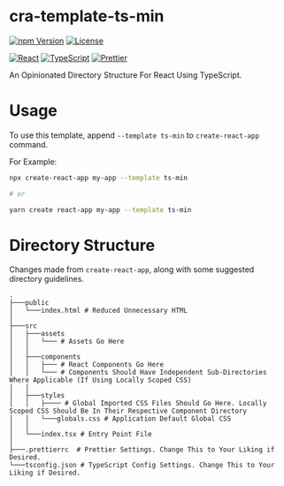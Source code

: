 # cra-template-ts-min

[![npm Version](https://img.shields.io/npm/v/cra-template-ts-min?style=for-the-badge)](https://www.npmjs.com/package/cra-template-ts-min)
[![License](https://img.shields.io/badge/license-MIT-blue?style=for-the-badge)](LICENSE)

[![React](https://img.shields.io/badge/React-20232A?style=for-the-badge&logo=react&logoColor=61DAFB)](https://reactjs.org/)
[![TypeScript](https://img.shields.io/badge/TypeScript-007ACC?style=for-the-badge&logo=typescript&logoColor=white)](https://www.typescriptlang.org/)
[![Prettier](https://img.shields.io/badge/prettier-1A2C34?style=for-the-badge&logo=prettier&logoColor=F7BA3E)](https://prettier.io/)

An Opinionated Directory Structure For React Using TypeScript.

# Usage

To use this template, append `--template ts-min` to `create-react-app` command.

For Example:

```sh
npx create-react-app my-app --template ts-min

# or

yarn create react-app my-app --template ts-min
```

# Directory Structure

Changes made from `create-react-app`, along with some suggested directory guidelines.

```
.
├───public
│   └───index.html # Reduced Unnecessary HTML
│
├───src
│   ├───assets
│   │   └─── # Assets Go Here
│   │
│   ├───components
│   │   ├─── # React Components Go Here
│   │   └─── # Components Should Have Independent Sub-Directories Where Applicable (If Using Locally Scoped CSS)
│   │
│   ├───styles
│   │   ├──── # Global Imported CSS Files Should Go Here. Locally Scoped CSS Should Be In Their Respective Component Directory
│   │   └───globals.css # Application Default Global CSS
│   │
│   └───index.tsx # Entry Point File
│
├───.prettierrc  # Prettier Settings. Change This to Your Liking if Desired.
└───tsconfig.json # TypeScript Config Settings. Change This to Your Liking if Desired.
```
